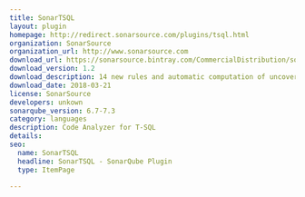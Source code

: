 ```yaml
---
title: SonarTSQL
layout: plugin
homepage: http://redirect.sonarsource.com/plugins/tsql.html
organization: SonarSource
organization_url: http://www.sonarsource.com
download_url: https://sonarsource.bintray.com/CommercialDistribution/sonar-tsql-plugin/sonar-tsql-plugin-1.2.0.2539.jar
download_version: 1.2
download_description: 14 new rules and automatic computation of uncovered lines of code when no test
download_date: 2018-03-21
license: SonarSource
developers: unkown
sonarqube_version: 6.7-7.3
category: languages
description: Code Analyzer for T-SQL
details: 
seo: 
  name: SonarTSQL
  headline: SonarTSQL - SonarQube Plugin
  type: ItemPage

---
```

